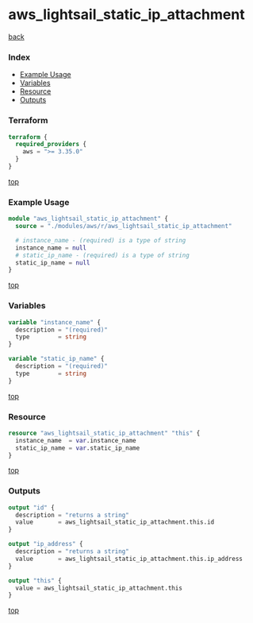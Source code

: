# aws_lightsail_static_ip_attachment

[back](../aws.md)

### Index

- [Example Usage](#example-usage)
- [Variables](#variables)
- [Resource](#resource)
- [Outputs](#outputs)

### Terraform

```terraform
terraform {
  required_providers {
    aws = ">= 3.35.0"
  }
}
```

[top](#index)

### Example Usage

```terraform
module "aws_lightsail_static_ip_attachment" {
  source = "./modules/aws/r/aws_lightsail_static_ip_attachment"

  # instance_name - (required) is a type of string
  instance_name = null
  # static_ip_name - (required) is a type of string
  static_ip_name = null
}
```

[top](#index)

### Variables

```terraform
variable "instance_name" {
  description = "(required)"
  type        = string
}

variable "static_ip_name" {
  description = "(required)"
  type        = string
}
```

[top](#index)

### Resource

```terraform
resource "aws_lightsail_static_ip_attachment" "this" {
  instance_name  = var.instance_name
  static_ip_name = var.static_ip_name
}
```

[top](#index)

### Outputs

```terraform
output "id" {
  description = "returns a string"
  value       = aws_lightsail_static_ip_attachment.this.id
}

output "ip_address" {
  description = "returns a string"
  value       = aws_lightsail_static_ip_attachment.this.ip_address
}

output "this" {
  value = aws_lightsail_static_ip_attachment.this
}
```

[top](#index)